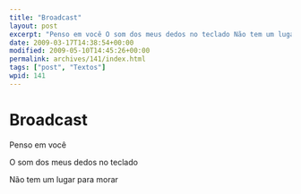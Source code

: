 ```yaml
---
title: "Broadcast"
layout: post
excerpt: "Penso em você O som dos meus dedos no teclado Não tem um lugar para morar"
date: 2009-03-17T14:38:54+00:00
modified: 2009-05-10T14:45:26+00:00
permalink: archives/141/index.html
tags: ["post", "Textos"]
wpid: 141
---
```


# Broadcast

Penso em você

O som dos meus dedos no teclado

Não tem um lugar para morar
